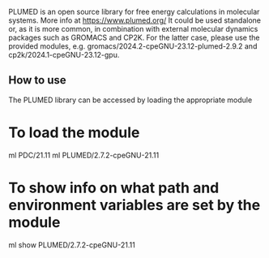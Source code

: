 PLUMED is an open source library for free energy calculations in molecular systems. More info at https://www.plumed.org/
It could be used standalone or, as it is more common, in combination with external molecular dynamics packages such as GROMACS and CP2K. For the latter case, please use the provided modules, e.g. gromacs/2024.2-cpeGNU-23.12-plumed-2.9.2 and cp2k/2024.1-cpeGNU-23.12-gpu.

## How to use

The PLUMED library can be accessed by loading the appropriate module
# To load the module
ml PDC/21.11
ml PLUMED/2.7.2-cpeGNU-21.11
# To show info on what path and environment variables are set by the module
ml show PLUMED/2.7.2-cpeGNU-21.11
